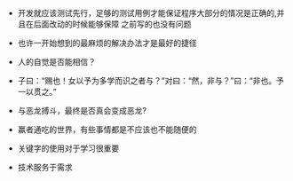 + 开发就应该测试先行，足够的测试用例才能保证程序大部分的情况是正确的,并且在后面改动的时候能够保障
之前写的也没有问题

+ 也许一开始想到的最麻烦的解决办法才是最好的捷径

+ 人的自觉是否能相信？

+ 子曰：“赐也！女以予为多学而识之者与？”对曰：“然，非与？”曰：“非也。予一以贯之。”

+ 与恶龙搏斗，最终是否真会变成恶龙?

+ 赢者通吃的世界，有些事情都是不应该也不能随便的

+ 关键字的使用对于学习很重要
+ 技术服务于需求
